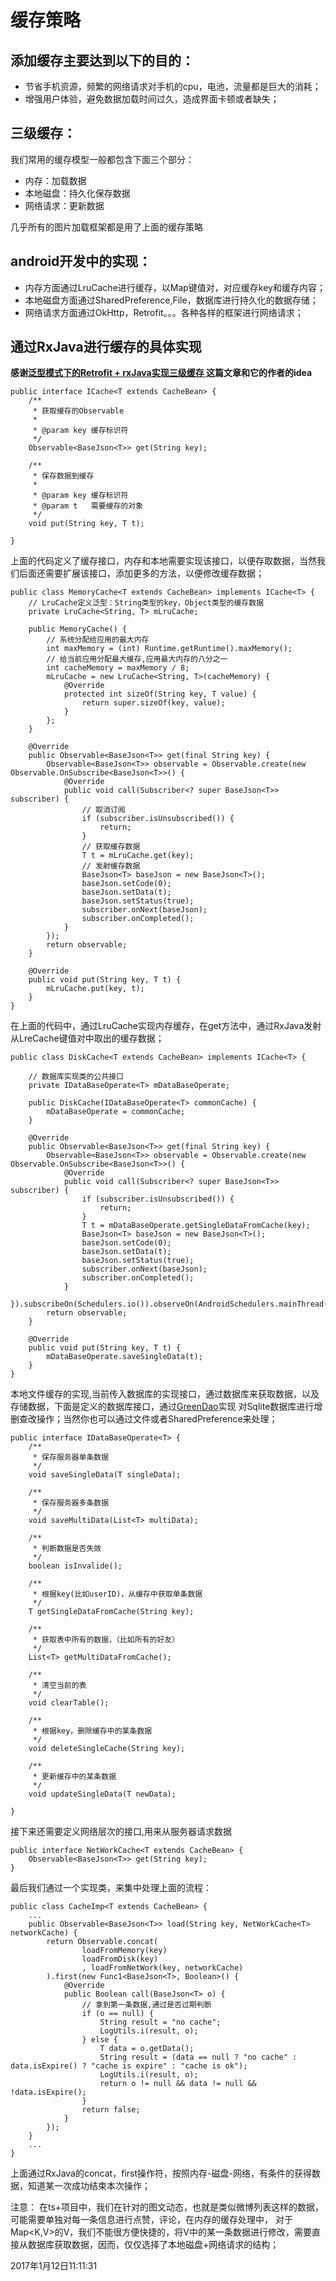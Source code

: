 # 缓存策略

## 添加缓存主要达到以下的目的：

- 节省手机资源，频繁的网络请求对手机的cpu，电池，流量都是巨大的消耗；
- 增强用户体验，避免数据加载时间过久，造成界面卡顿或者缺失；

## 三级缓存：
我们常用的缓存模型一般都包含下面三个部分：
- 内存：加载数据
- 本地磁盘：持久化保存数据
- 网络请求：更新数据

几乎所有的图片加载框架都是用了上面的缓存策略

## android开发中的实现：
- 内存方面通过LruCache进行缓存，以Map键值对，对应缓存key和缓存内容；
- 本地磁盘方面通过SharedPreference,File，数据库进行持久化的数据存储；
- 网络请求方面通过OkHttp，Retrofit。。。各种各样的框架进行网络请求；

## 通过RxJava进行缓存的具体实现

**感谢[泛型模式下的Retrofit + rxJava实现三级缓存 ](http://blog.csdn.net/aishang5wpj/article/details/51692824)这篇文章和它的作者的idea**


```
public interface ICache<T extends CacheBean> {
    /**
     * 获取缓存的Observable
     *
     * @param key 缓存标识符
     */
    Observable<BaseJson<T>> get(String key);

    /**
     * 保存数据到缓存
     *
     * @param key 缓存标识符
     * @param t   需要缓存的对象
     */
    void put(String key, T t);

}
```

  上面的代码定义了缓存接口，内存和本地需要实现该接口，以便存取数据，当然我们后面还需要扩展该接口，添加更多的方法，以便修改缓存数据；

```
public class MemoryCache<T extends CacheBean> implements ICache<T> {
    // LruCache定义泛型：String类型的key，Object类型的缓存数据
    private LruCache<String, T> mLruCache;

    public MemoryCache() {
        // 系统分配给应用的最大内存
        int maxMemory = (int) Runtime.getRuntime().maxMemory();
        // 给当前应用分配最大缓存,应用最大内存的八分之一
        int cacheMemory = maxMemory / 8;
        mLruCache = new LruCache<String, T>(cacheMemory) {
            @Override
            protected int sizeOf(String key, T value) {
                return super.sizeOf(key, value);
            }
        };
    }

    @Override
    public Observable<BaseJson<T>> get(final String key) {
        Observable<BaseJson<T>> observable = Observable.create(new Observable.OnSubscribe<BaseJson<T>>() {
            @Override
            public void call(Subscriber<? super BaseJson<T>> subscriber) {
                // 取消订阅
                if (subscriber.isUnsubscribed()) {
                    return;
                }
                // 获取缓存数据
                T t = mLruCache.get(key);
                // 发射缓存数据
                BaseJson<T> baseJson = new BaseJson<T>();
                baseJson.setCode(0);
                baseJson.setData(t);
                baseJson.setStatus(true);
                subscriber.onNext(baseJson);
                subscriber.onCompleted();
            }
        });
        return observable;
    }

    @Override
    public void put(String key, T t) {
        mLruCache.put(key, t);
    }
}
```

在上面的代码中，通过LruCache实现内存缓存，在get方法中，通过RxJava发射从LreCache键值对中取出的缓存数据；

```
public class DiskCache<T extends CacheBean> implements ICache<T> {

    // 数据库实现类的公共接口
    private IDataBaseOperate<T> mDataBaseOperate;

    public DiskCache(IDataBaseOperate<T> commonCache) {
        mDataBaseOperate = commonCache;
    }

    @Override
    public Observable<BaseJson<T>> get(final String key) {
        Observable<BaseJson<T>> observable = Observable.create(new Observable.OnSubscribe<BaseJson<T>>() {
            @Override
            public void call(Subscriber<? super BaseJson<T>> subscriber) {
                if (subscriber.isUnsubscribed()) {
                    return;
                }
                T t = mDataBaseOperate.getSingleDataFromCache(key);
                BaseJson<T> baseJson = new BaseJson<T>();
                baseJson.setCode(0);
                baseJson.setData(t);
                baseJson.setStatus(true);
                subscriber.onNext(baseJson);
                subscriber.onCompleted();
            }
        }).subscribeOn(Schedulers.io()).observeOn(AndroidSchedulers.mainThread());
        return observable;
    }

    @Override
    public void put(String key, T t) {
        mDataBaseOperate.saveSingleData(t);
    }
}
```

本地文件缓存的实现,当前传入数据库的实现接口，通过数据库来获取数据，以及存储数据，下面是定义的数据库接口，通过[GreenDao](GREENDAO.md)实现
对Sqlite数据库进行增删查改操作；当然你也可以通过文件或者SharedPreference来处理；

```
public interface IDataBaseOperate<T> {
    /**
     * 保存服务器单条数据
     */
    void saveSingleData(T singleData);

    /**
     * 保存服务器多条数据
     */
    void saveMultiData(List<T> multiData);

    /**
     * 判断数据是否失效
     */
    boolean isInvalide();

    /**
     * 根据key(比如userID)，从缓存中获取单条数据
     */
    T getSingleDataFromCache(String key);

    /**
     * 获取表中所有的数据，（比如所有的好友）
     */
    List<T> getMultiDataFromCache();

    /**
     * 清空当前的表
     */
    void clearTable();

    /**
     * 根据key，删除缓存中的某条数据
     */
    void deleteSingleCache(String key);

    /**
     * 更新缓存中的某条数据
     */
    void updateSingleData(T newData);

}
```

接下来还需要定义网络层次的接口,用来从服务器请求数据
```
public interface NetWorkCache<T extends CacheBean> {
    Observable<BaseJson<T>> get(String key);
}
```

最后我们通过一个实现类，来集中处理上面的流程：

```
public class CacheImp<T extends CacheBean> {
    ...
    public Observable<BaseJson<T>> load(String key, NetWorkCache<T> networkCache) {
        return Observable.concat(
                loadFromMemory(key)
                loadFromDisk(key)
                , loadFromNetWork(key, networkCache)
        ).first(new Func1<BaseJson<T>, Boolean>() {
            @Override
            public Boolean call(BaseJson<T> o) {
                // 拿到第一条数据,通过是否过期判断
                if (o == null) {
                    String result = "no cache";
                    LogUtils.i(result, o);
                } else {
                    T data = o.getData();
                    String result = (data == null ? "no cache" : data.isExpire() ? "cache is expire" : "cache is ok");
                    LogUtils.i(result, o);
                    return o != null && data != null && !data.isExpire();
                }
                return false;
            }
        });
    }
    ...
}
```

上面通过RxJava的concat，first操作符，按照内存-磁盘-网络，有条件的获得数据，知道某一次成功结束本次操作；

注意：
在ts+项目中，我们在针对的图文动态，也就是类似微博列表这样的数据，可能需要单独对每一条信息进行点赞，评论，在内存的缓存处理中，
对于Map<K,V>的V，我们不能很方便快捷的，将V中的某一条数据进行修改，需要直接从数据库获取数据，因而，仅仅选择了本地磁盘+网络请求的结构；

2017年1月12日11:11:31
